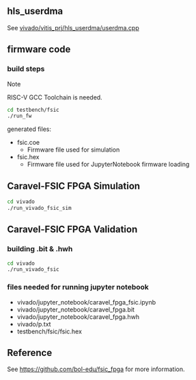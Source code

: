 ## hls_userdma
See [vivado/vitis_prj/hls_userdma/userdma.cpp](vivado/vitis_prj/hls_userdma/userdma.cpp) 

## firmware code
### build steps
> [!NOTE]
> RISC-V GCC Toolchain is needed.
```bash
cd testbench/fsic
./run_fw
```
generated files:
- fsic.coe
    - Firmware file used for simulation
- fsic.hex
    - Firmware file used for JupyterNotebook firmware loading
## Caravel-FSIC FPGA Simulation
```bash
cd vivado
./run_vivado_fsic_sim
```

## Caravel-FSIC FPGA Validation
### building .bit & .hwh
```bash
cd vivado
./run_vivado_fsic
```
### files needed for running jupyter notebook
- vivado/jupyter_notebook/caravel_fpga_fsic.ipynb
- vivado/jupyter_notebook/caravel_fpga.bit
- vivado/jupyter_notebook/caravel_fpga.hwh
- vivado/p.txt
- testbench/fsic/fsic.hex




## Reference
See https://github.com/bol-edu/fsic_fpga for more information.

